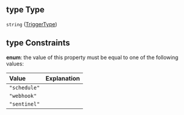 ## type Type

`string` ([TriggerType](function-properties-trigger-properties-triggertype.md))

## type Constraints

**enum**: the value of this property must be equal to one of the following values:

| Value        | Explanation |
| :----------- | :---------- |
| `"schedule"` |             |
| `"webhook"`  |             |
| `"sentinel"` |             |
